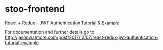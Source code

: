 # stoo-frontend

React + Redux - JWT Authentication Tutorial & Example

For documentation and further details go to http://jasonwatmore.com/post/2017/12/07/react-redux-jwt-authentication-tutorial-example
